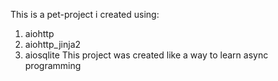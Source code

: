 This is a pet-project i created using:
1) aiohttp
2) aiohttp_jinja2
3) aiosqlite
This project was created like a way to learn async programming 